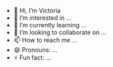 - 👋 Hi, I’m Victoria
- 👀 I’m interested in ...
- 🌱 I’m currently learning ...
- 💞️ I’m looking to collaborate on ...
- 📫 How to reach me ...
- 😄 Pronouns: ...
- ⚡ Fun fact: ...

<!---
VikaDLA/VikaDLA is a ✨ special ✨ repository because its `README.md` (this file) appears on your GitHub profile.
You can click the Preview link to take a look at your changes.
--->
